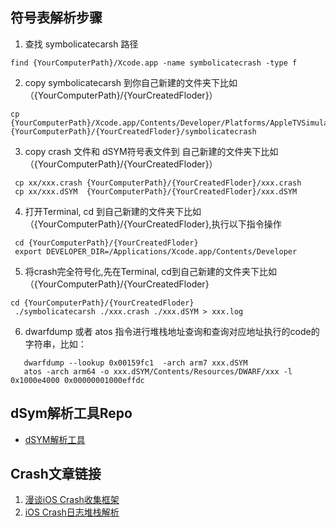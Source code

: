 ## 符号表解析步骤
1. 查找 symbolicatecarsh 路径
```
find {YourComputerPath}/Xcode.app -name symbolicatecrash -type f
```
2. copy symbolicatecarsh 到你自己新建的文件夹下比如（{YourComputerPath}/{YourCreatedFloder}）
```
cp {YourComputerPath}/Xcode.app/Contents/Developer/Platforms/AppleTVSimulator.platform/Developer/Library/PrivateFrameworks/DVTFoundation.framework/symbolicatecrash {YourComputerPath}/{YourCreatedFloder}/symbolicatecrash
```
3. copy crash 文件和 dSYM符号表文件到 自己新建的文件夹下比如（{YourComputerPath}/{YourCreatedFloder}）
```
 cp xx/xxx.crash {YourComputerPath}/{YourCreatedFloder}/xxx.crash
 cp xx/xxx.dSYM  {YourComputerPath}/{YourCreatedFloder}/xxx.dSYM
```
4. 打开Terminal, cd 到自己新建的文件夹下比如（{YourComputerPath}/{YourCreatedFloder},执行以下指令操作
```
 cd {YourComputerPath}/{YourCreatedFloder}
 export DEVELOPER_DIR=/Applications/Xcode.app/Contents/Developer
```
5. 将crash完全符号化,先在Terminal, cd到自己新建的文件夹下比如（{YourComputerPath}/{YourCreatedFloder}
```
cd {YourComputerPath}/{YourCreatedFloder}
 ./symbolicatecarsh ./xxx.crash ./xxx.dSYM > xxx.log
```
6. dwarfdump 或者 atos 指令进行堆栈地址查询和查询对应地址执行的code的字符串，比如：
```
   dwarfdump --lookup 0x00159fc1  -arch arm7 xxx.dSYM
   atos -arch arm64 -o xxx.dSYM/Contents/Resources/DWARF/xxx -l 0x1000e4000 0x00000001000effdc
```
## dSym解析工具Repo
- [dSYM解析工具](https://github.com/answer-huang/dSYMTools.git)
## Crash文章链接
1. [漫谈iOS Crash收集框架](https://nianxi.net/ios/ios-crash-reporter.html)
2. [iOS Crash日志堆栈解析](https://juejin.im/post/5adf15f2518825671775f3e1)
